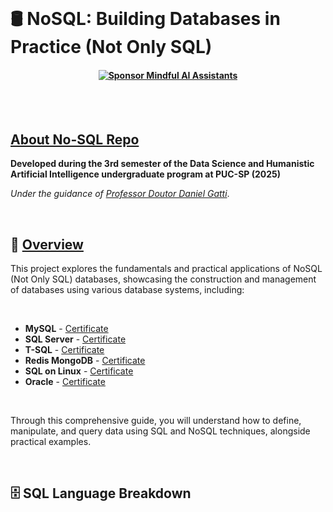 
<br>

# 🛢️ NoSQL: Building Databases in Practice (Not Only SQL)
#### <p align="center"> [![Sponsor Mindful AI Assistants](https://img.shields.io/badge/Sponsor-Mindful%20AI%20%20Assistants-brightgreen?logo=GitHub)](https://github.com/sponsors/Mindful-AI-Assistants)


<br><br>


## [About No-SQL Repo]()

**Developed during the 3rd semester of the Data Science and Humanistic Artificial Intelligence undergraduate program at PUC-SP (2025)**  

*Under the guidance of [Professor Doutor Daniel Gatti](https://www.linkedin.com/in/dgatti/)*.


<br>

## 📖 [Overview]()

This project explores the fundamentals and practical applications of NoSQL (Not Only SQL) databases, showcasing the construction and management of databases using various database systems, including:

<br>


- **MySQL**  - [Certificate](https://github.com/user-attachments/assets/6d8f431f-15b6-43af-8820-f5421cf39254)
- **SQL Server** - [Certificate](https://github.com/user-attachments/assets/6f13c382-1e71-4b98-acb7-9ffd86de72bc)
- **T-SQL** - [Certificate](https://github.com/user-attachments/assets/2fc15bca-919a-4a87-ada1-3b8ab37e7aec)
- **Redis MongoDB** - [Certificate](https://github.com/user-attachments/assets/ec6426ca-75b6-4d9b-990e-72bfde1555b8)
- **SQL on Linux** - [Certificate](https://github.com/user-attachments/assets/738e8838-16ed-41eb-a4ea-3aff161b41f9)
- **Oracle** - [Certificate]()


<br>

Through this comprehensive guide, you will understand how to define, manipulate, and query data using SQL and NoSQL techniques, alongside practical examples.

<br>


## 🗄️ SQL Language Breakdown

